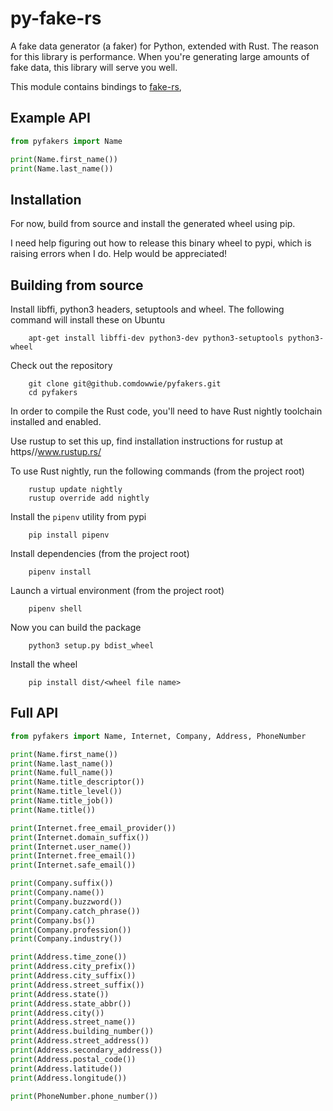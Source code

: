 # py-fake-rs 


A fake data generator (a faker) for Python, extended with Rust.  The reason for
this library is performance.  When you're generating large amounts of fake data,
this library will serve you well.

This module contains bindings to [fake-rs](https://github.com/cksac/fake-rs),


## Example API

```python
from pyfakers import Name

print(Name.first_name())
print(Name.last_name())
```


## Installation

For now, build from source and install the generated wheel using pip. 

I need help figuring out how to release this binary wheel to pypi, 
which is raising errors when I do.  Help would be appreciated!



## Building from source

Install libffi, python3 headers, setuptools and wheel. The following command will install these on Ubuntu

```
    apt-get install libffi-dev python3-dev python3-setuptools python3-wheel
```

Check out the repository

```    
    git clone git@github.comdowwie/pyfakers.git
    cd pyfakers
```

In order to compile the Rust code, you'll need to have Rust nightly toolchain installed and enabled.

Use rustup to set this up, find installation instructions for rustup at https//www.rustup.rs/

To use Rust nightly, run the following commands (from the project root)

```
    rustup update nightly
    rustup override add nightly
```	

Install the ``pipenv`` utility from pypi

```
	pip install pipenv
```	

Install dependencies (from the project root)

```
	pipenv install
```	

Launch a virtual environment (from the project root)

```
	pipenv shell
```

Now you can build the package

```
    python3 setup.py bdist_wheel
```

Install the wheel

```
	pip install dist/<wheel file name>
```

## Full API 

```python
from pyfakers import Name, Internet, Company, Address, PhoneNumber

print(Name.first_name())
print(Name.last_name())
print(Name.full_name())
print(Name.title_descriptor())
print(Name.title_level())
print(Name.title_job())
print(Name.title())

print(Internet.free_email_provider())
print(Internet.domain_suffix())
print(Internet.user_name())
print(Internet.free_email())
print(Internet.safe_email())

print(Company.suffix())
print(Company.name())
print(Company.buzzword())
print(Company.catch_phrase())
print(Company.bs())
print(Company.profession())
print(Company.industry())

print(Address.time_zone())
print(Address.city_prefix())
print(Address.city_suffix())
print(Address.street_suffix())
print(Address.state())
print(Address.state_abbr())
print(Address.city())
print(Address.street_name())
print(Address.building_number())
print(Address.street_address())
print(Address.secondary_address())
print(Address.postal_code())
print(Address.latitude())
print(Address.longitude())

print(PhoneNumber.phone_number())
```
